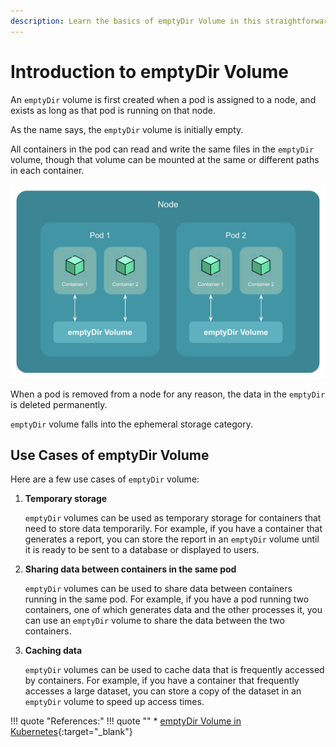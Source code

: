 ```yaml
---
description: Learn the basics of emptyDir Volume in this straightforward introduction. Discover its uses, advantages, and key considerations.
---
```


# Introduction to emptyDir Volume

An `emptyDir` volume is first created when a pod is assigned to a node, and exists as long as that pod is running on that node.

As the name says, the `emptyDir` volume is initially empty.

All containers in the pod can read and write the same files in the `emptyDir` volume, though that volume can be mounted at the same or different paths in each container.

<p align="left">
    <img src="../../../../../assets/eks-course-images/storage-in-kubernetes/emptydir-volume.png" alt="emptyDir Volume" width="550" />
</p>


When a pod is removed from a node for any reason, the data in the `emptyDir` is deleted permanently.

`emptyDir` volume falls into the ephemeral storage category.


## Use Cases of emptyDir Volume

Here are a few use cases of `emptyDir` volume:

1. **Temporary storage**

    `emptyDir` volumes can be used as temporary storage for containers that need to store data temporarily. For example, if you have a container that generates a report, you can store the report in an `emptyDir` volume until it is ready to be sent to a database or displayed to users.

2. **Sharing data between containers in the same pod**

    `emptyDir` volumes can be used to share data between containers running in the same pod. For example, if you have a pod running two containers, one of which generates data and the other processes it, you can use an `emptyDir` volume to share the data between the two containers.

3. **Caching data**

    `emptyDir` volumes can be used to cache data that is frequently accessed by containers. For example, if you have a container that frequently accesses a large dataset, you can store a copy of the dataset in an `emptyDir` volume to speed up access times.


!!! quote "References:"
    !!! quote ""
        * [emptyDir Volume in Kubernetes]{:target="_blank"}


<!-- Hyperlinks -->
[emptyDir Volume in Kubernetes]: https://kubernetes.io/docs/concepts/storage/volumes/#emptydir